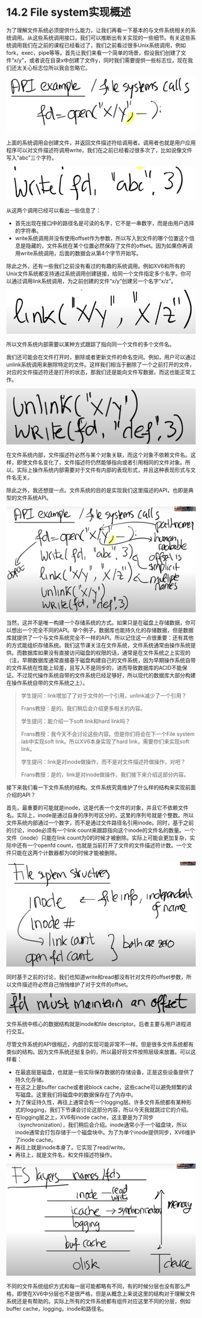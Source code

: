 # 14.2 File system实现概述

为了理解文件系统必须提供什么能力，让我们再看一下基本的与文件系统相关的系统调用。从这些系统调用接口，我们可以推断出有关实现的一些细节。有关这些系统调用我们在之前的课程已经看过了，我们之前看过很多Unix系统调用，例如fork，exec，pipe等等。首先让我们来看一个简单的场景，假设我们创建了文件“x/y”，或者说在目录x中创建了文件y，同时我们需要提供一些标志位，现在我们还太关心标志位所以我会忽略它。

![](../.gitbook/assets/image%20%28588%29.png)

上面的系统调用会创建文件，并返回文件描述符给调用者。调用者也就是用户应用程序可以对文件描述符调用write，我们在之前已经看过很多次了，比如说像文件写入“abc”三个字符。

![](../.gitbook/assets/image%20%28587%29.png)

从这两个调用已经可以看出一些信息了：

* 首先出现在接口中的路径名是可读的名字，它不是一串数字，而是由用户选择的字符串。
* write系统调用并没有使用offset作为参数，所以写入到文件的哪个位置这个信息是隐藏的，文件系统在某个位置必然保存了文件的offset。因为如果你再调用write系统调用，后面的数据会从第4个字节开始写。

除此之外，还有一些我们之前没有看过的有趣的系统调用。例如XV6和所有的Unix文件系统都支持通过系统调用创建链接，给同一个文件指定多个名字。你可以通过调用link系统调用，为之前创建的文件“x/y”创建另一个名字“x/z”。

![](../.gitbook/assets/image%20%28599%29.png)

所以文件系统内部需要以某种方式跟踪了指向同一个文件的多个文件名。

我们还可能会在文件打开时，删除或者更新文件的命名空间。例如，用户可以通过unlink系统调用来删除特定的文件。这样我们相当于删除了一个之前打开的文件，对应的文件描述符还是打开的状态，那我们还是能向文件写数据，而这也能正常工作。

![](../.gitbook/assets/image%20%28594%29.png)

在文件系统内部，文件描述符必然与某个对象关联，而这个对象不依赖文件名。这样，即使文件名变化了，文件描述符仍然能够指向或者引用相同的文件对象。所以，实际上操作系统内部需要对于文件有内部的表现形式，并且这种表现形式与文件名无关。

除此之外，我还想提一点。文件系统的目的是实现我们这里描述的API，也即是典型的文件系统API。

![](../.gitbook/assets/image%20%28608%29.png)

当然，这并不是唯一构建一个存储系统的方式。如果只是在磁盘上存储数据，你可以想出一个完全不同的API。举个例子，数据库也能持久化的存储数据，但是数据库就提供了一个与文件系统完全不一样的API。所以记住这一点很重要：还有其他的方式能组织存储系统。我们这节课关注在文件系统，文件系统通常由操作系统提供。而数据库如果没有直接访问磁盘的权限的话，通常是在文件系统之上实现的（注，早期数据库通常直接基于磁盘构建自己的文件系统，因为早期操作系统自带的文件系统在性能上较差，且写入不是同步的，进而导致数据库的ACID不能保证。不过现代操作系统自带的文件系统已经足够好，所以现代的数据库大部分构建在操作系统自带的文件系统之上）。

> 学生提问：link增加了了对于文件的一个引用，unlink减少了一个引用？
>
> Frans教授：是的。我们稍后会介绍更多相关的内容。
>
> 学生提问：能介绍一下soft link和hard link吗？
>
> Frans教授：我今天不会讨论这些内容。但是你们将会在下一个File system lab中实现soft link。所以XV6本身实现了hard link，需要你们来实现soft link。
>
> 学生提问：link是对inode做操作，而不是对文件描述符做操作，对吧？
>
> Frans教授：是的，link是对inode做操作，我们接下来介绍这部分内容。

接下来我们看一下文件系统的结构。文件系统究竟维护了什么样的结构来实现前面介绍的API？

首先，最重要的可能就是inode，这是代表一个文件的对象，并且它不依赖文件名。实际上，inode是通过自身的序列号区分的，这里的序列号就是个整数。所以文件系统内部通过一个数字，而不是通过文件路径名引用inode。同时，基于之前的讨论，inode必须有一个link count来跟踪指向这个inode的文件名的数量。一个文件（inode）只能在link count为0的时候才被删除。实际上可能会更加复杂，实际中还有一个openfd count，也就是当前打开了文件的文件描述符计数。一个文件只能在这两个计数器都为0的时候才能被删除。

![](../.gitbook/assets/image%20%28598%29.png)

同时基于之前的讨论，我们也知道write和read都没有针对文件的offset参数，所以文件描述符必然自己悄悄维护了对于文件的offset。

![](../.gitbook/assets/image%20%28614%29.png)

文件系统中核心的数据结构就是inode和file descriptor。后者主要与用户进程进行交互。

尽管文件系统的API很相近，内部的实现可能非常不一样。但是很多文件系统都有类似的结构。因为文件系统还挺复杂的，所以最好将文件按照层级来放置。可以这样看：

* 在最底层是磁盘，也就是一些实际保存数据的存储设备，正是这些设备提供了持久化存储。
* 在这之上是buffer cache或者说block cache，这些cache可以避免频繁的读写磁盘。这里我们将磁盘中的数据保存在了内存中。
* 为了保证持久性，再往上通常会有一个logging层。许多文件系统都有某种形式的logging，我们下节课会讨论这部分内容，所以今天我就跳过它的介绍。
* 在logging层之上，XV6有inode cache，这主要是为了同步（synchronization），我们稍后会介绍。inode通常小于一个磁盘块，所以inode通常会打包存储于一个磁盘块中。为了为单个inode提供同步，XV6维护了inode cache。
* 再往上就是inode本身了。它实现了read/write。
* 再往上，就是文件名，和文件描述符操作。

![](../.gitbook/assets/image%20%28596%29.png)

不同的文件系统组织方式和每一层可能都略有不同，有的时候分层也没有那么严格，即使在XV6中分层也不是很严格，但是从概念上来说这里的结构对于理解文件系统还是有帮助的。实际上所有的文件系统都有组件对应这里不同的分层，例如buffer cache，logging，inode和路径名。

